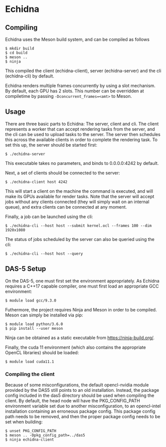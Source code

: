 # Echidna

## Compiling

Echidna uses the Meson build system, and can be compiled as follows
```
$ mkdir build
$ cd build
$ meson ..
$ ninja

```

This compiled the client (echidna-client), server (echidna-server) and the cli (echidna-cli) by default.

Echidna renders multiple frames concurrently by using a slot mechanism. By default, each GPU has 2 slots. This number can be overridden at compiletime by passing `-Dconcurrent_frames=<amt>` to Meson.

## Usage

There are three basic parts to Echidna: The server, client and cli. The client represents a worker that can accept rendering tasks from the server, and the cli can be used to upload tasks to the server. The server then schedules this across the available clients in order to complete the rendering task. To set this up, the server should be started first:
```
$ ./echidna-server
```
This executable takes no parameters, and binds to 0.0.0.0:4242 by default.

Next, a set of clients should be connected to the server:
```
$ ./echidna-client host 4242
```
This will start a client on the machine the command is executed, and will make its GPUs available for render tasks. Note that the server will accept jobs without any clients connected (they will simply wait on an internal queue), and extra clients can be connected at any moment.

Finally, a job can be launched using the cli:
```
$ ./echidna-cli --host host --submit kernel.ocl --frames 100 --dim 1920x1080
```
The status of jobs scheduled by the server can also be queried using the cli:
```
$ ./echidna-cli --host host --query
```

## DAS-5 Setup

On the DAS-5, one must first set the environment appropriately. As Echidna requires a C++17 capable compiler, one must first load an appropriate GCC environment:
```
$ module load gcc/9.3.0
```

Futhermore, the project requires Ninja and Meson in order to be compiled. Meson can simply be installed via pip:
```
$ module load python/3.6.0
$ pip install --user meson
```

Ninja can be obtained as a static executable from https://ninja-build.org/.

Finally, the cuda 11 environment (which also contains the appropriate OpenCL libraries) should be loaded:
```
$ module load cuda11.1
```

### Compiling the client

Because of some misconfigurations, the default opencl-nvidia module provided by the DAS5 still points to an old installation. Instead, the package config included in the das5 directory should be used when compiling the client. By default, the head node will have the PKG_CONFIG_PATH environment variable set due to another misconfiguration, to an opencl-intel installation containing an erroneous package config. This package config path needs to be removed, and then the proper package config needs to be set when building:
```
$ unset PKG_CONFIG_PATH
$ meson .. -Dpkg_config_path=../das5
$ ninja echidna-client
```
